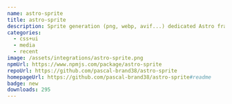 ```yaml
---
name: astro-sprite
title: astro-sprite
description: Sprite generation (png, webp, avif...) dedicated Astro framework
categories:
  - css+ui
  - media
  - recent
image: /assets/integrations/astro-sprite.png
npmUrl: https://www.npmjs.com/package/astro-sprite
repoUrl: https://github.com/pascal-brand38/astro-sprite
homepageUrl: https://github.com/pascal-brand38/astro-sprite#readme
badge: new
downloads: 295
---
```

